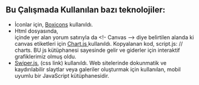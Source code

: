 ## Bu Çalışmada Kullanılan bazı teknolojiler:

+  İconlar için, [Boxicons](https://boxicons.com/) kullanıldı.
+  Html dosyasında, <main> içinde yer alan yorum satırıyla da <!- Canvas --> diye belirtilen alanda ki canvas etiketleri için [ Chart.js ](https://www.chartjs.org/) kullanıldı. Kopyalanan kod, script.js:  // charts.  BU js kütüphanesi sayesinde gelir ve giderler için interaktif grafiklerimiz olmuş oldu.
+  [Swiper.js](https://swiperjs.com/), (css link) kullanıldı. Web sitelerinde dokunmatik ve kaydırılabilir slaytlar veya galeriler oluşturmak için kullanılan, mobil uyumlu bir JavaScript kütüphanesidir.
